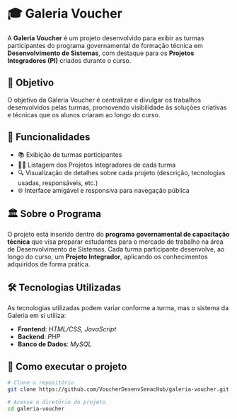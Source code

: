 # 🎓 Galeria Voucher

A **Galeria Voucher** é um projeto desenvolvido para exibir as turmas participantes do programa governamental de formação técnica em **Desenvolvimento de Sistemas**, com destaque para os **Projetos Integradores (PI)** criados durante o curso.

## 📌 Objetivo

O objetivo da Galeria Voucher é centralizar e divulgar os trabalhos desenvolvidos pelas turmas, promovendo visibilidade às soluções criativas e técnicas que os alunos criaram ao longo do curso.

## 🧩 Funcionalidades

- 📚 Exibição de turmas participantes  
- 🧑‍💻 Listagem dos Projetos Integradores de cada turma  
- 🔍 Visualização de detalhes sobre cada projeto (descrição, tecnologias usadas, responsáveis, etc.)  
- 🌐 Interface amigável e responsiva para navegação pública

## 🏛️ Sobre o Programa

O projeto está inserido dentro do **programa governamental de capacitação técnica** que visa preparar estudantes para o mercado de trabalho na área de Desenvolvimento de Sistemas. Cada turma participante desenvolve, ao longo do curso, um **Projeto Integrador**, aplicando os conhecimentos adquiridos de forma prática.

## 🛠️ Tecnologias Utilizadas

As tecnologias utilizadas podem variar conforme a turma, mas o sistema da Galeria em si utiliza:

- **Frontend**: _HTML/CSS, JavaScript_  
- **Backend**: _PHP_  
- **Banco de Dados**: _MySQL_  

## 🚀 Como executar o projeto

```bash
# Clone o repositório
git clone https://github.com/VoucherDesenvSenacHub/galeria-voucher.git

# Acesse o diretório do projeto
cd galeria-voucher
